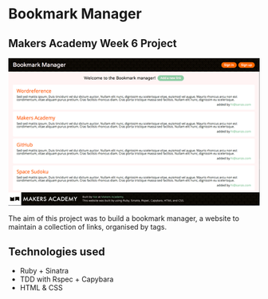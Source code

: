 # Bookmark Manager

## Makers Academy Week 6 Project 

![Bookmark manager website preview](/public/images/preview.png)

The aim of this project was to build a bookmark manager, a website to maintain a collection of links, organised by tags.

## Technologies used
* Ruby + Sinatra
* TDD with Rspec + Capybara
* HTML & CSS